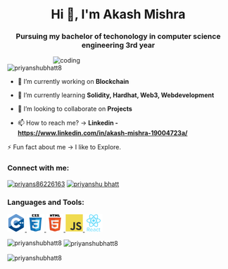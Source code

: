 <h1 align="center">Hi 👋, I'm Akash Mishra</h1>
<h3 align="center">Pursuing my bachelor of techonology in computer science engineering 3rd year</h3>
<img align="right" alt="coding"width="400"src="https://media.tenor.com/GfSX-u7VGM4AAAAC/coding.gif">

<p align="left"> <img src="https://komarev.com/ghpvc/?username=priyanshubhatt8&label=Profile%20views&color=0e75b6&style=flat" alt="priyanshubhatt8" /> </p>

- 🔭 I’m currently working on **Blockchain**

- 🌱 I’m currently learning **Solidity, Hardhat, Web3, Webdevelopment**

- 👯 I’m looking to collaborate on **Projects**

- 📫 How to reach me? -> **Linkedin - https://www.linkedin.com/in/akash-mishra-19004723a/**

⚡ Fun fact about me -> I like to Explore.

<h3 align="left">Connect with me:</h3>
<p align="left">
<a href="https://twitter.com/priyans86226163" target="blank"><img align="center" src="https://raw.githubusercontent.com/rahuldkjain/github-profile-readme-generator/master/src/images/icons/Social/twitter.svg" alt="priyans86226163" height="30" width="40" /></a>
<a href="https://linkedin.com/in/priyanshu bhatt" target="blank"><img align="center" src="https://raw.githubusercontent.com/rahuldkjain/github-profile-readme-generator/master/src/images/icons/Social/linked-in-alt.svg" alt="priyanshu bhatt" height="30" width="40" /></a>
</p>

<h3 align="left">Languages and Tools:</h3>
<p align="left"> <a href="https://www.w3schools.com/cpp/" target="_blank" rel="noreferrer"> <img src="https://raw.githubusercontent.com/devicons/devicon/master/icons/cplusplus/cplusplus-original.svg" alt="cplusplus" width="40" height="40"/> </a> <a href="https://www.w3schools.com/css/" target="_blank" rel="noreferrer"> <img src="https://raw.githubusercontent.com/devicons/devicon/master/icons/css3/css3-original-wordmark.svg" alt="css3" width="40" height="40"/> </a> <a href="https://www.w3.org/html/" target="_blank" rel="noreferrer"> <img src="https://raw.githubusercontent.com/devicons/devicon/master/icons/html5/html5-original-wordmark.svg" alt="html5" width="40" height="40"/> </a> <a href="https://developer.mozilla.org/en-US/docs/Web/JavaScript" target="_blank" rel="noreferrer"> <img src="https://raw.githubusercontent.com/devicons/devicon/master/icons/javascript/javascript-original.svg" alt="javascript" width="40" height="40"/> </a> <a href="https://reactjs.org/" target="_blank" rel="noreferrer"> <img src="https://raw.githubusercontent.com/devicons/devicon/master/icons/react/react-original-wordmark.svg" alt="react" width="40" height="40"/> </a> </p>

<p><img align="left" src="https://github-readme-stats.vercel.app/api/top-langs?username=priyanshubhatt8&show_icons=true&locale=en&layout=compact" alt="priyanshubhatt8" /></p>

<p>&nbsp;<img align="center" src="https://github-readme-stats.vercel.app/api?username=priyanshubhatt8&show_icons=true&locale=en" alt="priyanshubhatt8" /></p>

<p><img align="center" src="https://github-readme-streak-stats.herokuapp.com/?user=priyanshubhatt8&" alt="priyanshubhatt8" /></p>




